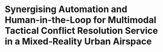 # Synergising Automation and Human-in-the-Loop for Multimodal Tactical Conflict Resolution Service in a Mixed-Reality Urban Airspace
